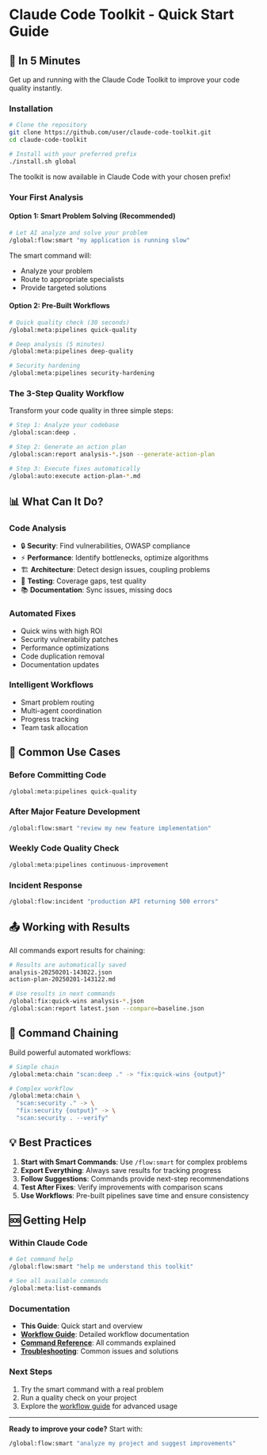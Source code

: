# Claude Code Toolkit - Quick Start Guide

## 🚀 In 5 Minutes

Get up and running with the Claude Code Toolkit to improve your code quality instantly.

### Installation

```bash
# Clone the repository
git clone https://github.com/user/claude-code-toolkit.git
cd claude-code-toolkit

# Install with your preferred prefix
./install.sh global
```

The toolkit is now available in Claude Code with your chosen prefix!

### Your First Analysis

#### Option 1: Smart Problem Solving (Recommended)
```bash
# Let AI analyze and solve your problem
/global:flow:smart "my application is running slow"
```

The smart command will:
- Analyze your problem
- Route to appropriate specialists
- Provide targeted solutions

#### Option 2: Pre-Built Workflows
```bash
# Quick quality check (30 seconds)
/global:meta:pipelines quick-quality

# Deep analysis (5 minutes)
/global:meta:pipelines deep-quality

# Security hardening
/global:meta:pipelines security-hardening
```

### The 3-Step Quality Workflow

Transform your code quality in three simple steps:

```bash
# Step 1: Analyze your codebase
/global:scan:deep .

# Step 2: Generate an action plan
/global:scan:report analysis-*.json --generate-action-plan

# Step 3: Execute fixes automatically
/global:auto:execute action-plan-*.md
```

## 📊 What Can It Do?

### Code Analysis
- 🔒 **Security**: Find vulnerabilities, OWASP compliance
- ⚡ **Performance**: Identify bottlenecks, optimize algorithms
- 🏗️ **Architecture**: Detect design issues, coupling problems
- 🧪 **Testing**: Coverage gaps, test quality
- 📚 **Documentation**: Sync issues, missing docs

### Automated Fixes
- Quick wins with high ROI
- Security vulnerability patches
- Performance optimizations
- Code duplication removal
- Documentation updates

### Intelligent Workflows
- Smart problem routing
- Multi-agent coordination
- Progress tracking
- Team task allocation

## 🎯 Common Use Cases

### Before Committing Code
```bash
/global:meta:pipelines quick-quality
```

### After Major Feature Development
```bash
/global:flow:smart "review my new feature implementation"
```

### Weekly Code Quality Check
```bash
/global:meta:pipelines continuous-improvement
```

### Incident Response
```bash
/global:flow:incident "production API returning 500 errors"
```

## 📤 Working with Results

All commands export results for chaining:

```bash
# Results are automatically saved
analysis-20250201-143022.json
action-plan-20250201-143122.md

# Use results in next commands
/global:fix:quick-wins analysis-*.json
/global:scan:report latest.json --compare=baseline.json
```

## 🔗 Command Chaining

Build powerful automated workflows:

```bash
# Simple chain
/global:meta:chain "scan:deep ." -> "fix:quick-wins {output}"

# Complex workflow
/global:meta:chain \
  "scan:security ." -> \
  "fix:security {output}" -> \
  "scan:security . --verify"
```

## 💡 Best Practices

1. **Start with Smart Commands**: Use `/flow:smart` for complex problems
2. **Export Everything**: Always save results for tracking progress
3. **Follow Suggestions**: Commands provide next-step recommendations
4. **Test After Fixes**: Verify improvements with comparison scans
5. **Use Workflows**: Pre-built pipelines save time and ensure consistency

## 🆘 Getting Help

### Within Claude Code
```bash
# Get command help
/global:flow:smart "help me understand this toolkit"

# See all available commands
/global:meta:list-commands
```

### Documentation
- **This Guide**: Quick start and overview
- **[Workflow Guide](workflow-guide.md)**: Detailed workflow documentation
- **[Command Reference](command-reference.md)**: All commands explained
- **[Troubleshooting](troubleshooting.md)**: Common issues and solutions

### Next Steps
1. Try the smart command with a real problem
2. Run a quality check on your project
3. Explore the [workflow guide](workflow-guide.md) for advanced usage

---

**Ready to improve your code?** Start with:
```bash
/global:flow:smart "analyze my project and suggest improvements"
```